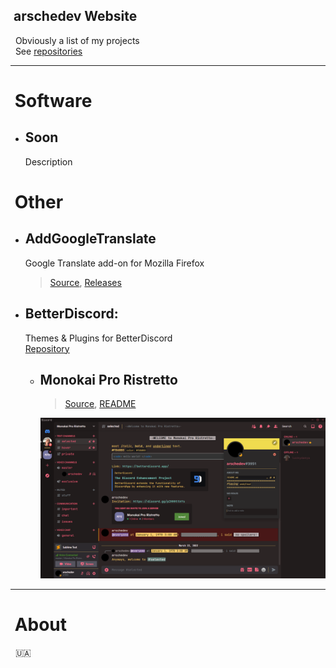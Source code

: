 ## &nbsp;arschedev Website
&nbsp;&nbsp;Obviously a list of my projects  
&nbsp;&nbsp;See [repositories](https://github.com/arschedev?tab=repositories)

---

# &nbsp;Software
- ## Soon
  Description

# &nbsp;Other
- ## AddGoogleTranslate
  Google Translate add-on for Mozilla Firefox  
  > [Source](https://github.com/arschedev/AddGoogleTranslate), [Releases](https://github.com/arschedev/AddGoogleTranslate/releases)
- ## BetterDiscord:
  Themes & Plugins for BetterDiscord  
  [Repository](https://github.com/arschedev/BetterDiscord)
    - ## Monokai Pro Ristretto
      > [Source](https://github.com/arschedev/BetterDiscord/tree/main/Themes/MonokaiProRistretto), [README](https://github.com/arschedev/BetterDiscord/blob/main/Themes/MonokaiProRistretto/README.md)

      ![PREVIEW](https://raw.githubusercontent.com/arschedev/BetterDiscord/main/Themes/MonokaiProRistretto/preview.png)

---

# &nbsp;About
&nbsp;&nbsp;🇺🇦

